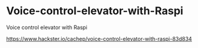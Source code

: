 # Voice-control-elevator-with-Raspi
Voice control elevator with Raspi

https://www.hackster.io/cachep/voice-control-elevator-with-raspi-83d834
